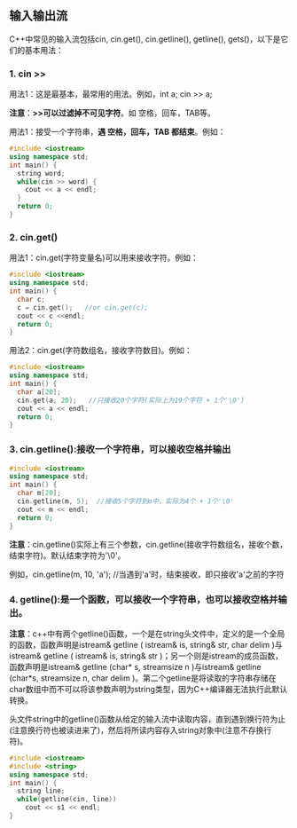 ## 输入输出流

C++中常见的输入流包括cin, cin.get(), cin.getline(), getline(), gets()，以下是它们的基本用法：

### 1. cin >>

用法1：这是最基本，最常用的用法。例如，int a; cin >> a;

**注意**：**>>可以过滤掉不可见字符**。如 空格，回车，TAB等。

用法1：接受一个字符串，**遇 空格，回车，TAB 都结束**。例如：

```c++
#include <iostream>
using namespace std;
int main() {
  string word;
  while(cin >> word) {
    cout << a << endl;
  }
  return 0;
}
```

### 2. cin.get()

用法1：cin.get(字符变量名)可以用来接收字符。例如：

```c++
#include <iostream>
using namespace std;
int main() {
  char c;
  c = cin.get();   //or cin.get(c);
  cout << c <<endl;
  return 0;
}
```

用法2：cin.get(字符数组名，接收字符数目)。例如：

```c++
#include <iostream>
using namespace std;
int main() {
  char a[20];
  cin.get(a, 20);   //只接收20个字符(实际上为19个字符 + 1个'\0')
  cout << a << endl;
  return 0;
}
```

### 3. cin.getline():接收一个字符串，可以接收空格并输出

```c++
#include <iostream>
using namespace std;
int main() {
  char m[20];
  cin.getline(m, 5);  //接收5个字符到m中，实际为4个 + 1个'\0'
  cout << m << endl;
  return 0;
}
```

**注意**：cin.getline()实际上有三个参数，cin.getline(接收字符数组名，接收个数，结束字符)。默认结束字符为'\0'。

例如，cin.getline(m, 10, 'a');  //当遇到'a'时，结束接收，即只接收'a'之前的字符

### 4. getline():是一个函数，可以接收一个字符串，也可以接收空格并输出。

**注意**：c++中有两个getline()函数，一个是在string头文件中，定义的是一个全局的函数，函数声明是istream& getline ( istream& is, string& str, char delim )与istream& getline ( istream& is, string& str )；另一个则是istream的成员函数，函数声明是istream& getline (char* s, streamsize n )与istream& getline (char*s, streamsize n, char delim )。第二个getline是将读取的字符串存储在char数组中而不可以将该参数声明为string类型，因为C++编译器无法执行此默认转换。

头文件string中的getline()函数从给定的输入流中读取内容，直到遇到换行符为止(注意换行符也被读进来了)，然后将所读内容存入string对象中(注意不存换行符)。

```c++
#include <iostream>
#include <string>
using namespace std;
int main() {
  string line;
  while(getline(cin, line))
    cout << s1 << endl;
}
```
